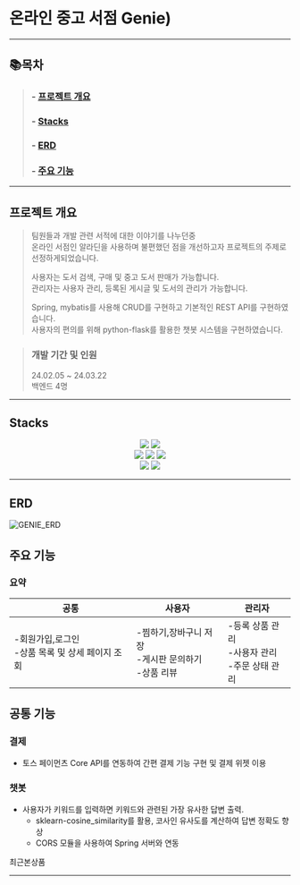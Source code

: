 # 온라인 중고 서점 Genie)

* * *

## 📚목차
>
>###   - [프로젝트 개요](#프로젝트-개요)
>###   - [Stacks](#Stacks)
>###   - [ERD](#ERD)
>###   - [주요 기능](#주요-기능)

* * *
## 프로젝트 개요  

>팀원들과 개발 관련 서적에 대한 이야기를 나누던중 <br>
>온라인 서점인 알라딘을 사용하며 불편했던 점을 개선하고자 프로젝트의 주제로 선정하게되었습니다.<br>
>
>사용자는 도서 검색, 구매 및 중고 도서 판매가 가능합니다.<br>
>관리자는 사용자 관리, 등록된 게시글 및 도서의 관리가 가능합니다.
>
>Spring, mybatis를 사용해 CRUD를 구현하고 기본적인 REST API를 구현하였습니다.<br>
>사용자의 편의를 위해 python-flask를 활용한 챗봇 시스템을 구현하였습니다.

>### 개발 기간 및 인원
>24.02.05 ~ 24.03.22<br>
>백엔드 4명
* * *
## Stacks
<div align=center> 
  <img src="https://img.shields.io/badge/java-007396?style=for-the-badge&logo=java&logoColor=white">
  <img src="https://img.shields.io/badge/python-3776AB?style=for-the-badge&logo=python&logoColor=white"> 
  <br> 
  <img src="https://img.shields.io/badge/spring-6DB33F?style=for-the-badge&logo=spring&logoColor=white">
  <img src="https://img.shields.io/badge/flask-000000?style=for-the-badge&logo=flask&logoColor=white">
  <img src="https://img.shields.io/badge/github-181717?style=for-the-badge&logo=github&logoColor=white"> 
  <br>
  <img src="https://img.shields.io/badge/oracle-F80000?style=for-the-badge&logo=oracle&logoColor=white">
  <img src="https://img.shields.io/badge/apache tomcat-F8DC75?style=for-the-badge&logo=apachetomcat&logoColor=white">
</div>

* * *

## ERD
![GENIE_ERD](https://github.com/Maksimssi/genie/assets/142511332/0db3dfcb-c55e-4702-ae28-77c3bddf08ee)

## 주요 기능
### 요약

|공통|사용자|관리자|
|---|---|---|
|-회원가입,로그인<br> -상품 목록 및 상세 페이지 조회|-찜하기,장바구니 저장<br> -게시판 문의하기<br> -상품 리뷰|-등록 상품 관리<br> -사용자 관리<br> -주문 상태 관리|

## 공통 기능
### 결제
- 토스 페이먼츠 Core API를 연동하여 간편 결제 기능 구현 및 결제 위젯 이용
### 챗봇
- 사용자가 키워드를 입력하면 키워드와 관련된 가장 유사한 답변 출력.
  - sklearn-cosine_similarity를 활용, 코사인 유사도를 계산하여 답변 정확도 향상
  - CORS 모듈을 사용하여 Spring 서버와 연동 

최근본상품



* * *

